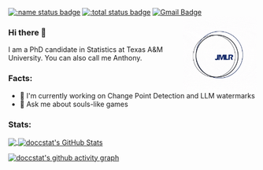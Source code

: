 [![:name status badge](https://doccstat.r-universe.dev/badges/:name)](https://doccstat.r-universe.dev)
[![:total status badge](https://doccstat.r-universe.dev/badges/:total)](https://doccstat.r-universe.dev)
[![Gmail Badge](https://img.shields.io/badge/-anthony.li@stat.tamu.edu-c14438?style=flat&logo=Gmail&logoColor=white&link=mailto:anthony.li@stat.tamu.edu)](mailto:anthony.li@stat.tamu.edu)
<img src="I_review_JMLR.gif" align="right" height="150" />

### Hi there 👋
I am a PhD candidate in Statistics at Texas A&M University. You can also call me Anthony.

### Facts:
- 🔭 I'm currently working on Change Point Detection and LLM watermarks
- 💬 Ask me about souls-like games

### Stats:
<a href="#stats" align="center" style="width:100%">
  <img align="center" src="https://github-readme-stats.vercel.app/api/top-langs/?username=doccstat&theme=react" style='display: width: 50%'>
  <img align="center" src="https://github-readme-stats.vercel.app/api?username=doccstat&show_icons=true&line_height=33.5&count_private=true&theme=react" alt="doccstat's GitHub Stats" style='display: width: 50%'>
</a>

[![doccstat's github activity graph](https://github-readme-activity-graph.vercel.app/graph?username=doccstat&theme=react)](https://github.com/doccstat)
